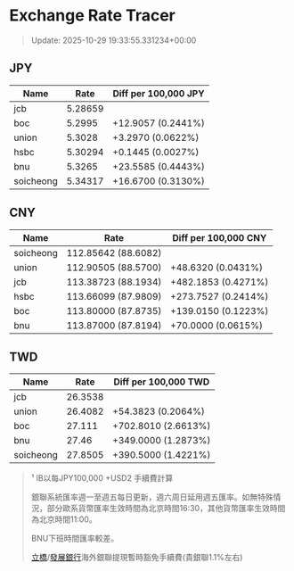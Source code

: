 # Exchange Rate Tracer

> Update: 2025-10-29 19:33:55.331234+00:00

## JPY

| Name      |    Rate | Diff per 100,000 JPY   |
|-----------|---------|------------------------|
| jcb       | 5.28659 |                        |
| boc       | 5.2995  | +12.9057 (0.2441%)     |
| union     | 5.3028  | +3.2970 (0.0622%)      |
| hsbc      | 5.30294 | +0.1445 (0.0027%)      |
| bnu       | 5.3265  | +23.5585 (0.4443%)     |
| soicheong | 5.34317 | +16.6700 (0.3130%)     |

## CNY

| Name      | Rate                | Diff per 100,000 CNY   |
|-----------|---------------------|------------------------|
| soicheong | 112.85642	(88.6082) |                        |
| union     | 112.90505	(88.5700) | +48.6320 (0.0431%)     |
| jcb       | 113.38723	(88.1934) | +482.1853 (0.4271%)    |
| hsbc      | 113.66099	(87.9809) | +273.7527 (0.2414%)    |
| boc       | 113.80000	(87.8735) | +139.0150 (0.1223%)    |
| bnu       | 113.87000	(87.8194) | +70.0000 (0.0615%)     |

## TWD

| Name      |    Rate | Diff per 100,000 TWD   |
|-----------|---------|------------------------|
| jcb       | 26.3538 |                        |
| union     | 26.4082 | +54.3823 (0.2064%)     |
| boc       | 27.111  | +702.8010 (2.6613%)    |
| bnu       | 27.46   | +349.0000 (1.2873%)    |
| soicheong | 27.8505 | +390.5000 (1.4221%)    |


> ¹ IB以每JPY100,000 +USD2 手續費計算
>
> 銀聯系統匯率週一至週五每日更新，週六周日延用週五匯率。如無特殊情況，部分歐系貨幣匯率生效時間為北京時間16:30，其他貨幣匯率生效時間為北京時間11:00。
>
> BNU下班時間匯率較差。
>
> [立橋](https://www.wlbank.com.mo/uploads/ueditor/file/20181211/1544536513900230.pdf)/[發展銀行](https://www.mdb.com.mo/Service_Charges_20230728.pdf)海外銀聯提現暫時豁免手續費(貴銀聯1.1%左右)

